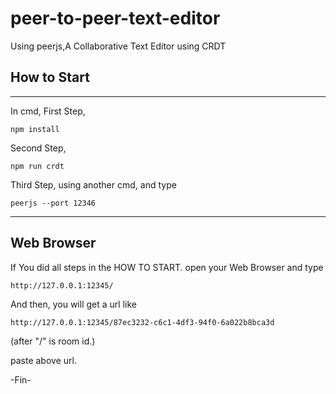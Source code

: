 # peer-to-peer-text-editor
Using peerjs,A Collaborative Text Editor using CRDT

## How to Start
-------------
In cmd,
First Step,
```
npm install
```
Second Step,
```
npm run crdt
```
Third Step,
using another cmd, and type
```
peerjs --port 12346
```
-----------------


## Web Browser
If You did all steps in the HOW TO START. open your Web Browser and type
```
http://127.0.0.1:12345/
```
And then, you will get a url like
```
http://127.0.0.1:12345/87ec3232-c6c1-4df3-94f0-6a022b8bca3d
```
(after "/" is room id.)

paste above url.

-Fin-
